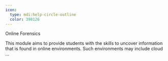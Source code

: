 ```yaml
---
icon:
  type: mdi:help-circle-outline
  color: 398126
---
```

Online Forensics

This module aims to provide students with the skills to uncover information that is found in online environments. Such environments may include cloud  ... 
